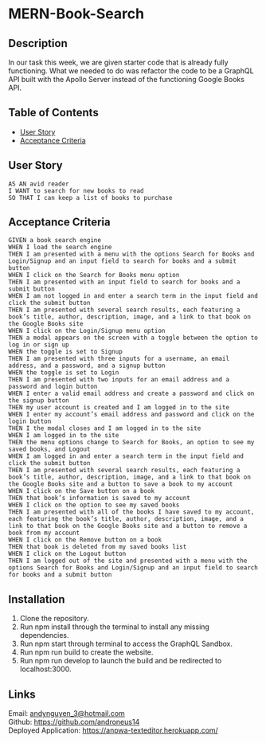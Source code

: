# MERN-Book-Search

## Description

In our task this week, we are given starter code that is already fully functioning. What we needed to do was refactor the code to be a GraphQL API built with the Apollo Server instead of the functioning Google Books API.

## Table of Contents

- [User Story](#user-story)
- [Acceptance Criteria](#acceptance-criteria)

## User Story

    AS AN avid reader
    I WANT to search for new books to read
    SO THAT I can keep a list of books to purchase

## Acceptance Criteria

    GIVEN a book search engine
    WHEN I load the search engine
    THEN I am presented with a menu with the options Search for Books and Login/Signup and an input field to search for books and a submit button
    WHEN I click on the Search for Books menu option
    THEN I am presented with an input field to search for books and a submit button
    WHEN I am not logged in and enter a search term in the input field and click the submit button
    THEN I am presented with several search results, each featuring a book’s title, author, description, image, and a link to that book on the Google Books site
    WHEN I click on the Login/Signup menu option
    THEN a modal appears on the screen with a toggle between the option to log in or sign up
    WHEN the toggle is set to Signup
    THEN I am presented with three inputs for a username, an email address, and a password, and a signup button
    WHEN the toggle is set to Login
    THEN I am presented with two inputs for an email address and a password and login button
    WHEN I enter a valid email address and create a password and click on the signup button
    THEN my user account is created and I am logged in to the site
    WHEN I enter my account’s email address and password and click on the login button
    THEN I the modal closes and I am logged in to the site
    WHEN I am logged in to the site
    THEN the menu options change to Search for Books, an option to see my saved books, and Logout
    WHEN I am logged in and enter a search term in the input field and click the submit button
    THEN I am presented with several search results, each featuring a book’s title, author, description, image, and a link to that book on the Google Books site and a button to save a book to my account
    WHEN I click on the Save button on a book
    THEN that book’s information is saved to my account
    WHEN I click on the option to see my saved books
    THEN I am presented with all of the books I have saved to my account, each featuring the book’s title, author, description, image, and a link to that book on the Google Books site and a button to remove a book from my account
    WHEN I click on the Remove button on a book
    THEN that book is deleted from my saved books list
    WHEN I click on the Logout button
    THEN I am logged out of the site and presented with a menu with the options Search for Books and Login/Signup and an input field to search for books and a submit button

## Installation

1. Clone the repository.
2. Run npm install through the terminal to install any missing dependencies.
3. Run npm start through terminal to access the GraphQL Sandbox.
4. Run npm run build to create the website.
5. Run npm run develop to launch the build and be redirected to localhost:3000.

## Links

Email: andynguyen_3@hotmail.com <br />
Github: https://github.com/androneus14 <br />
Deployed Application: https://anpwa-texteditor.herokuapp.com/ <br />
